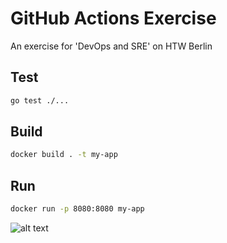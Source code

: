 # GitHub Actions Exercise

An exercise for 'DevOps and SRE' on HTW Berlin

## Test

```bash
go test ./...
```

## Build

```bash
docker build . -t my-app
```

## Run

```bash
docker run -p 8080:8080 my-app
```

![alt text](https://miro.medium.com/max/875/1*WY7ELhXIVxbGlUwmhA1PSw.jpeg)
